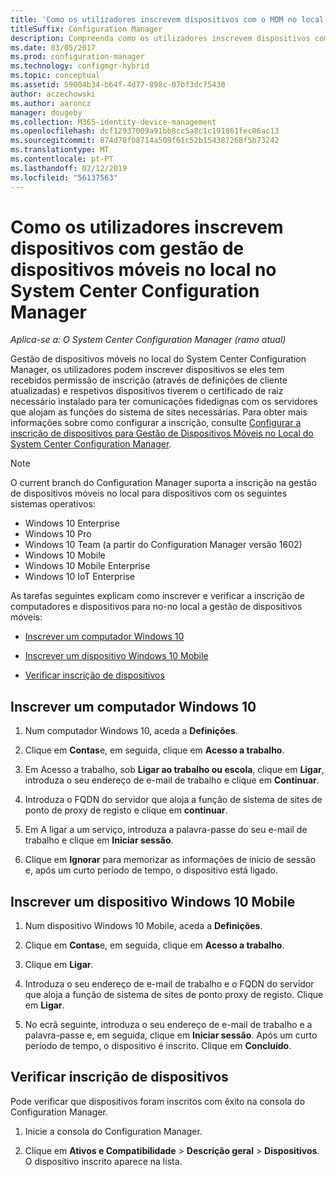 ```yaml
---
title: 'Como os utilizadores inscrevem dispositivos com o MDM no local '
titleSuffix: Configuration Manager
description: Compreenda como os utilizadores inscrevem dispositivos com gestão de dispositivos móveis no local no System Center Configuration Manager.
ms.date: 03/05/2017
ms.prod: configuration-manager
ms.technology: configmgr-hybrid
ms.topic: conceptual
ms.assetid: 59004b34-b64f-4d77-898c-07bf3dc75430
author: aczechowski
ms.author: aaroncz
manager: dougeby
ms.collection: M365-identity-device-management
ms.openlocfilehash: dcf12937009a91bb8cc5a8c1c191861fec06ac13
ms.sourcegitcommit: 874d78f08714a509f61c52b154387268f5b73242
ms.translationtype: MT
ms.contentlocale: pt-PT
ms.lasthandoff: 02/12/2019
ms.locfileid: "56137563"
---
```

# <a name="how-users-enroll-devices-with-on-premises-mobile-device-management-in-system-center-configuration-manager"></a>Como os utilizadores inscrevem dispositivos com gestão de dispositivos móveis no local no System Center Configuration Manager

*Aplica-se a: O System Center Configuration Manager (ramo atual)*

Gestão de dispositivos móveis no local do System Center Configuration Manager, os utilizadores podem inscrever dispositivos se eles tem recebidos permissão de inscrição (através de definições de cliente atualizadas) e respetivos dispositivos tiverem o certificado de raiz necessário instalado para ter comunicações fidedignas com os servidores que alojam as funções do sistema de sites necessárias. Para obter mais informações sobre como configurar a inscrição, consulte [Configurar a inscrição de dispositivos para Gestão de Dispositivos Móveis no Local do System Center Configuration Manager](../../mdm/get-started/set-up-device-enrollment-on-premises-mdm.md).  

> [!NOTE]  
>  O current branch do Configuration Manager suporta a inscrição na gestão de dispositivos móveis no local para dispositivos com os seguintes sistemas operativos:  
>   
> -  Windows 10 Enterprise  
> -   Windows 10 Pro  
> -   Windows 10 Team \(a partir do Configuration Manager versão 1602\)  
> -   Windows 10 Mobile  
> -   Windows 10 Mobile Enterprise
> -   Windows 10 IoT Enterprise   

As tarefas seguintes explicam como inscrever e verificar a inscrição de computadores e dispositivos para no\-no local a gestão de dispositivos móveis:  

-   [Inscrever um computador Windows 10](#bkmk_enrollDesk)  

-   [Inscrever um dispositivo Windows 10 Mobile](#bkmk_enrollMob)  

-   [Verificar inscrição de dispositivos](#bkmk_verify)  

##  <a name="bkmk_enrollDesk"></a> Inscrever um computador Windows 10  

1.  Num computador Windows 10, aceda a **Definições**.  

2.  Clique em **Contas**e, em seguida, clique em **Acesso a trabalho**.  

3.  Em Acesso a trabalho, sob **Ligar ao trabalho ou escola**, clique em **Ligar**, introduza o seu endereço de e-mail de trabalho e clique em **Continuar**.  

4.  Introduza o FQDN do servidor que aloja a função de sistema de sites de ponto de proxy de registo e clique em **continuar**.  

5.  Em A ligar a um serviço, introduza a palavra-passe do seu e-mail de trabalho e clique em **Iniciar sessão**.  

6.  Clique em **Ignorar** para memorizar as informações de início de sessão e, após um curto período de tempo, o dispositivo está ligado.  

##  <a name="bkmk_enrollMob"></a> Inscrever um dispositivo Windows 10 Mobile  

1.  Num dispositivo Windows 10 Mobile, aceda a **Definições**.  

2.  Clique em **Contas**e, em seguida, clique em **Acesso a trabalho**.  

3.  Clique em **Ligar**.  

4.  Introduza o seu endereço de e-mail de trabalho e o FQDN do servidor que aloja a função de sistema de sites de ponto proxy de registo. Clique em **Ligar**.  

5.  No ecrã seguinte, introduza o seu endereço de e-mail de trabalho e a palavra-passe e, em seguida, clique em **Iniciar sessão**. Após um curto período de tempo, o dispositivo é inscrito. Clique em **Concluído**.  

##  <a name="bkmk_verify"></a> Verificar inscrição de dispositivos  
 Pode verificar que dispositivos foram inscritos com êxito na consola do Configuration Manager.  

1.  Inicie a consola do Configuration Manager.  

2.  Clique em **Ativos e Compatibilidade** > **Descrição geral** > **Dispositivos**. O dispositivo inscrito aparece na lista.  
